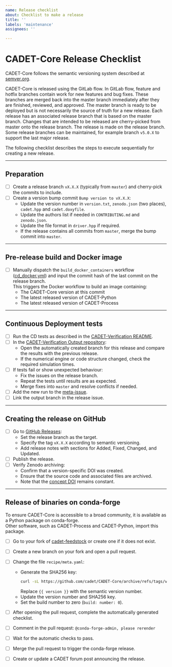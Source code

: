 ```yaml
---
name: Release checklist
about: Checklist to make a release
title: ''
labels: 'maintenance'
assignees: ''

---
```


# CADET-Core Release Checklist

CADET-Core follows the semantic versioning system described at [semver.org](https://semver.org/).

CADET-Core is released using the GitLab flow. In GitLab flow, feature and hotfix branches contain work for new features and bug fixes. These branches are merged back into the master branch immediately after they are finished, reviewed, and approved. The master branch is ready to be deployed but is not necessarily the source of truth for a new release. Each release has an associated release branch that is based on the master branch. Changes that are intended to be released are cherry-picked from master onto the release branch. The release is made on the release branch. Some release branches can be maintained, for example branch `v5.0.X` to support the last major release.

The following checklist describes the steps to execute sequentially for creating a new release.

---

## Preparation

- [ ] Create a release branch `vX.X.X` (typically from `master`) and cherry-pick the commits to include.
- [ ] Create a version bump commit `Bump version to vX.X.X`:
  - Update the version number in `version.txt`, `zenodo.json` (two places), `cadet.hpp` and `cadet.doxyfile`.
  - Update the authors list if needed in `CONTRIBUTING.md` and `zenodo.json`.
  - Update the file format in `driver.hpp` if required.
  - If the release contains all commits from `master`, merge the bump commit into `master`.

---

## Pre-release build and Docker image

- [ ] Manually dispatch the `build_docker_containers` workflow ([cd_docker.yml](https://github.com/cadet/CADET-Core/blob/master/.github/workflows/cd_docker.yml)) and input the commit hash of the last commit on the release branch.  
  This triggers the Docker workflow to build an image containing:
  - The CADET-Core version at this commit
  - The latest released version of CADET-Python
  - The latest released version of CADET-Process

---

## Continuous Deployment tests

- [ ] Run the CD tests as described in the [CADET-Verification README](https://github.com/cadet/CADET-Verification).
- [ ] In the [CADET-Verification Output repository](https://github.com/cadet/CADET-Verification-Output):
  - Open the automatically created branch for this release and compare the results with the previous release.
  - If the numerical engine or code structure changed, check the required simulation times.
- [ ] If tests fail or show unexpected behaviour:
  - Fix the issues on the release branch.
  - Repeat the tests until results are as expected.
  - Merge fixes into `master` and resolve conflicts if needed.
- [ ] Add the new run to the [meta-issue](https://github.com/cadet/CADET-Verification-Output/issues/1).
- [ ] Link the output branch in the release issue.

---

## Creating the release on GitHub

- [ ] Go to [GitHub Releases](https://github.com/cadet/CADET-Core/releases/new):
  - Set the release branch as the target.
  - Specify the tag `vX.X.X` according to semantic versioning.
  - Add release notes with sections for Added, Fixed, Changed, and Updated.
- [ ] Publish the release.
- [ ] Verify Zenodo archiving:
  - Confirm that a version-specific DOI was created.
  - Ensure that the source code and associated files are archived.
  - Note that the [concept DOI](https://doi.org/10.5281/zenodo.8179015) remains constant.

---

## Release of binaries on conda-forge

To ensure CADET-Core is accessible to a broad community, it is available as a Python package on conda-forge.  
Other software, such as CADET-Process and CADET-Python, import this package.

- [ ] Go to your fork of [cadet-feedstock](https://github.com/conda-forge/cadet-feedstock) or create one if it does not exist.
- [ ] Create a new branch on your fork and open a pull request.
- [ ] Change the file `recipe/meta.yaml`:
  - Generate the SHA256 key:  
    ```bash
    curl -sL https://github.com/cadet/CADET-Core/archive/refs/tags/v{{ version }}.tar.gz | openssl sha256
    ```
    Replace `{{ version }}` with the semantic version number.
  - Update the version number and SHA256 key.
  - Set the build number to zero (`build: number: 0`).
- [ ] After opening the pull request, complete the automatically generated checklist.
- [ ] Comment in the pull request: `@conda-forge-admin, please rerender`
- [ ] Wait for the automatic checks to pass.
- [ ] Merge the pull request to trigger the conda-forge release.
- [ ] Create or update a CADET forum post announcing the release.

